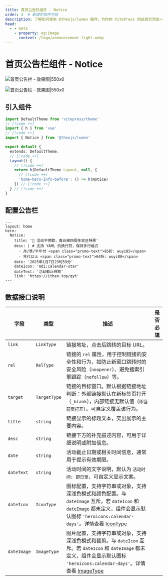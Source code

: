 ```yaml
---
title: 首页公告栏组件 - Notice
order: 3  # 新增的排序字段
description: 了解如何使用 @theojs/lumen 插件，为你的 VitePress 网站首页添加一个引人注目的公告栏组件。轻松配置和展示活动信息、重要通知或快速安装命令，有效提升首页互动性和信息传递效率。
head:
  - - meta
    - property: og:image
      content: /logo/announcement-light.webp
---
```


# 首页公告栏组件 - Notice

![首页公告栏 - 效果图|550x0](/logo/announcement-light.webp#light '首页公告栏 - 效果图')

![首页公告栏 - 效果图|550x0](/logo/announcement-dark.webp#dark '首页公告栏 - 效果图')

## 引入组件

```ts [.vitepress/theme/index.ts]
import DefaultTheme from 'vitepress/theme'
// [!code ++]
import { h } from 'vue'
// [!code ++]
import { Notice } from '@theojs/lumen'

export default {
  extends: DefaultTheme,
  // [!code ++]
  Layout() {
    // [!code ++]
    return h(DefaultTheme.Layout, null, {
      // [!code ++]
      'home-hero-info-before': () => h(Notice)
    }) // [!code ++]
  } // [!code ++]
}
```

## 配置公告栏

```yaml{4-12} [.vitepress/index.md]
---
layout: home
hero:
  Notice:
    title: '🎉 活动不停歇，青云梯四周年双旦特惠'
    desc: | # 支持 YAML 的换行符，保持多行格式
      · 月/季/半年付 <span class="promo-text">85折: wuyi85</span>
      · 年付以上 <span class="promo-text">64折: wuyi80</span>
    date: '2025年1月7日23时59分'
    dateIcon: 'mdi:calendar-star'
    dateText: '活动截止日期'
    link: 'https://itheo.top/qyt'
---
```

## 数据接口说明

| 字段        | 类型         | 描述                                                                                                                                                                                             | 是否必填              |
| ----------- | ------------ | ------------------------------------------------------------------------------------------------------------------------------------------------------------------------------------------------ | --------------------- |
| `link`      | `LinkType`   | 链接地址，点击后跳转的目标 URL。                                                                                                                                                                 | <Badge text="可选" /> |
| `rel`       | `RelType`    | 链接的 `rel` 属性，用于控制链接的安全性和行为，如防止新窗口跳转时的安全风险（`noopener`）、避免搜索引擎跟踪（`nofollow`）等。                                                                    | <Badge text="可选" /> |
| `target`    | `TargetType` | 链接的目标窗口。默认根据链接地址判断：外部链接默认在新标签页打开（`_blank`），内部链接无默认值（`即当前页打开`）。可自定义覆盖该行为。                                                           | <Badge text="可选" /> |
| `title`     | `string`     | 链接显示的标题文本，突出展示的主要内容。                                                                                                                                                         | <Badge text="必填" /> |
| `desc`      | `string`     | 链接下方的补充描述内容，可用于详细说明或附加信息。                                                                                                                                               | <Badge text="可选" /> |
| `date`      | `string`     | 活动截止日期或相关时间信息，通常用于提示有效期限。                                                                                                                                               | <Badge text="可选" /> |
| `dateText`  | `string`     | 活动时间的文字说明，默认为 `活动时间: 即日至`，可自定义显示文案。                                                                                                                                | <Badge text="可选" /> |
| `dateIcon`  | `IconType`   | 图标配置，支持字符串或对象，支持深浅色模式和颜色配置。与 `dateImage` 互斥。若 `dateIcon` 和 `dateImage` 都未定义，组件会显示默认图标 `'heroicons:calendar-days'`。详情查看 [IconType](#IconType) | <Badge text="可选" /> |
| `dateImage` | `ImageType`  | 图片配置，支持字符串或对象，支持深浅色模式和裁剪。与 `dateIcon` 互斥。若 `dateIcon` 和 `dateImage` 都未定义，组件会显示默认图标 `'heroicons:calendar-days'`。详情查看 [ImageType](#ImageType)    | <Badge text="可选" /> |

<!--@include: ../demo/type.md-->

